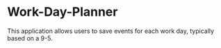 # Work-Day-Planner
This application allows users to save events for each work day, typically based on a 9-5. 
